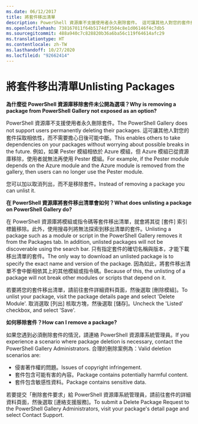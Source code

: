 ```yaml
---
ms.date: 06/12/2017
title: 將套件移出清單
description: PowerShell 資源庫不支援使用者永久刪除套件。 這可讓其他人對您的套件採取相依性，而不需要擔心日後可能中斷。
ms.openlocfilehash: 738167011f64b5174df3504c8e1d06146f4c7db5
ms.sourcegitcommit: 488a940c7c828820b36a6ba56c119f64614afc29
ms.translationtype: HT
ms.contentlocale: zh-TW
ms.lasthandoff: 10/27/2020
ms.locfileid: "92662414"
---
```

# <a name="unlisting-packages"></a><span data-ttu-id="38695-104">將套件移出清單</span><span class="sxs-lookup"><span data-stu-id="38695-104">Unlisting Packages</span></span>

<span data-ttu-id="38695-105">**為什麼從 PowerShell 資源庫移除套件未公開為選項？**</span><span class="sxs-lookup"><span data-stu-id="38695-105">**Why is removing a package from PowerShell Gallery not exposed as an option?**</span></span>

<span data-ttu-id="38695-106">PowerShell 資源庫不支援使用者永久刪除套件。</span><span class="sxs-lookup"><span data-stu-id="38695-106">The PowerShell Gallery does not support users permanently deleting their packages.</span></span> <span data-ttu-id="38695-107">這可讓其他人對您的套件採取相依性，而不需要擔心日後可能中斷。</span><span class="sxs-lookup"><span data-stu-id="38695-107">This enables others to take dependencies on your packages without worrying about possible breaks in the future.</span></span>
<span data-ttu-id="38695-108">例如，如果 Pester 模組相依於 Azure 模組，但 Azure 模組已從資源庫移除，使用者就無法再使用 Pester 模組。</span><span class="sxs-lookup"><span data-stu-id="38695-108">For example, if the Pester module depends on the Azure module and the Azure module is removed from the gallery, then users can no longer use the Pester module.</span></span>

<span data-ttu-id="38695-109">您可以加以取消列出，而不是移除套件。</span><span class="sxs-lookup"><span data-stu-id="38695-109">Instead of removing a package you can unlist it.</span></span>

<span data-ttu-id="38695-110">**在 PowerShell 資源庫將套件移出清單會如何？**</span><span class="sxs-lookup"><span data-stu-id="38695-110">**What does unlisting a package on PowerShell Gallery do?**</span></span>

<span data-ttu-id="38695-111">在 PowerShell 資源庫將模組或指令碼等套件移出清單，就會將其從 [套件] 索引標籤移除。此外，使用搜尋列將無法探索到移出清單的套件。</span><span class="sxs-lookup"><span data-stu-id="38695-111">Unlisting a package such as a module or script in the PowerShell Gallery removes it from the Packages tab. In addition, unlisted packages will not be discoverable using the search bar.</span></span> <span data-ttu-id="38695-112">只有指定套件的確切名稱與版本，才能下載移出清單的套件。</span><span class="sxs-lookup"><span data-stu-id="38695-112">The only way to download an unlisted package is to specify the exact name and version of the package.</span></span> <span data-ttu-id="38695-113">因為如此，將套件移出清單不會中斷相依其上的其他模組或指令碼。</span><span class="sxs-lookup"><span data-stu-id="38695-113">Because of this, the unlisting of a package will not break other modules or scripts that depend on it.</span></span>

<span data-ttu-id="38695-114">若要將您的套件移出清單，請前往套件詳細資料頁面，然後選取 [刪除模組]。</span><span class="sxs-lookup"><span data-stu-id="38695-114">To unlist your package, visit the package details page and select 'Delete Module'.</span></span> <span data-ttu-id="38695-115">取消選取 [列出] 核取方塊，然後選取 [儲存]。</span><span class="sxs-lookup"><span data-stu-id="38695-115">Uncheck the 'Listed' checkbox, and select 'Save'.</span></span>

<span data-ttu-id="38695-116">**如何移除套件？**</span><span class="sxs-lookup"><span data-stu-id="38695-116">**How can I remove a package?**</span></span>

<span data-ttu-id="38695-117">如果您遇到必須刪除套件的情況，請連絡 PowerShell 資源庫系統管理員。</span><span class="sxs-lookup"><span data-stu-id="38695-117">If you experience a scenario where package deletion is necessary, contact the PowerShell Gallery Administrators.</span></span> <span data-ttu-id="38695-118">合理的刪除案例為：</span><span class="sxs-lookup"><span data-stu-id="38695-118">Valid deletion scenarios are:</span></span>

- <span data-ttu-id="38695-119">侵害著作權的問題。</span><span class="sxs-lookup"><span data-stu-id="38695-119">Issues of copyright infringement.</span></span>
- <span data-ttu-id="38695-120">套件包含可能有害的內容。</span><span class="sxs-lookup"><span data-stu-id="38695-120">Package contains potentially harmful content.</span></span>
- <span data-ttu-id="38695-121">套件包含敏感性資料。</span><span class="sxs-lookup"><span data-stu-id="38695-121">Package contains sensitive data.</span></span>

<span data-ttu-id="38695-122">若要提交「刪除套件要求」給 PowerShell 資源庫系統管理員，請前往套件的詳細資料頁面，然後選取 [連絡支援服務]。</span><span class="sxs-lookup"><span data-stu-id="38695-122">To submit a Delete Package Request to the PowerShell Gallery Administrators, visit your package's detail page and select Contact Support.</span></span>
